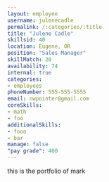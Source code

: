 ```yaml
--- 
layout: employee 
username: julenecadle
permalink: /:categories/:title 
title: "Julene Cadle" 
skillsid: 40 
location: Eugene, OR
position: "Sales Manager"
skillMatch: 20
availability: 74
internal: true
categories: 
- employees
phoneNumber: 555-555-5555 
email: nwpointer@gmail.com
coreSkills:
- math 
- foo
additionalSkills:
- fooo
- bar
manage: false
"pay grade": 400
---
```


this is the portfolio of mark